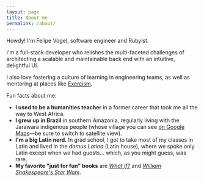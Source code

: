 ```yaml
---
layout: page
title: About me
permalink: /about/
---
```


Howdy! I'm Felipe Vogel, software engineer and Rubyist.

I'm a full-stack developer who relishes the multi-faceted challenges of architecting a scalable and maintainable back end with an intuitive, delightful UI.

I also love fostering a culture of learning in engineering teams, as well as mentoring at places like [Exercism](https://exercism.org/profiles/fpsvogel/testimonials).

Fun facts about me:

- **I used to be a humanities teacher** in a former career that took me all the way to West Africa.
- **I grew up in Brazil** in southern Amazonia, regularly living with the Jarawara indigenous people (whose village you can see [on Google Maps](https://maps.app.goo.gl/RiiDxSkuyz9ATJpL7)—be sure to switch to satellite view).
- **I'm a big Latin nerd.** In grad school, I got to take most of my classes in Latin and lived in the *domus Latina* (Latin house), where we spoke only Latin except when we had guests… which, as you might guess, was rare.
- **My favorite "just for fun" books** are [*What If?*](https://what-if.xkcd.com/) and [*William Shakespeare's Star Wars*](https://iandoescher.com/william-shakespeares-star-wars/).
